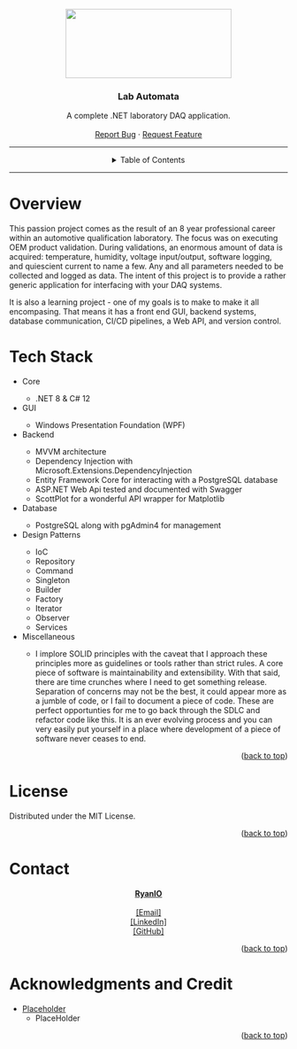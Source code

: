 <a name="readme-top"></a>
<!-- PROJECT SHIELDS -->
<!--
*** I'm using markdown "reference style" links for readability.
*** Reference links are enclosed in brackets [ ] instead of parentheses ( ).
*** See the bottom of this document for the declaration of the reference variables
*** for contributors-url, forks-url, etc. This is an optional, concise syntax you may use.
*** https://www.markdownguide.org/basic-syntax/#reference-style-links
-->


<!-- PROJECT LOGO -->

<p align="center">
<img width="300" height="125" src="https://i.imgur.com/w5hcUtR.png">
</p>

<div align="center">

<h3 align="center">Lab Automata</h3>

  <p align="center">
    A complete .NET laboratory DAQ application.
    <br />
    <br />
    <a href="https://github.com//ryan-io/CommandPipeline/issues">Report Bug</a>
    ·
    <a href="https://github.com//ryan-io/CommandPipeline/issues">Request Feature</a>
  </p>
</div>

---
<!-- TABLE OF CONTENTS -->

<details align="center">
  <summary>Table of Contents</summary>
  <ol>
    <li><a href="#overview">Overview</a></li>
    <li><a href="#tech-stack">Technical Stack</a></li>
    <li><a href="#getting-started">Getting Started & Usage</a></li>
    <li><a href="#license">License</a></li>
    <li><a href="#contact">Contact</a></li>
    <li><a href="#acknowledgments-and-credit">Acknowledgments</a></li>
  </ol>
</details>

---

<!-- ABOUT THE PROJECT -->

# Overview

This passion project comes as the result of an 8 year professional career within an automotive qualification laboratory. The focus was on executing OEM product validation. During validations, an enormous amount of data is acquired: temperature, humidity, voltage input/output, software logging, and quiescient current to name a few. Any and all parameters needed to be collected and logged as data. The intent of this project is to provide a rather generic application for interfacing with your DAQ systems. 

It is also a learning project - one of my goals is to make to make it all encompasing. That means it has a front end GUI, backend systems, database communication, CI/CD pipelines, a Web API, and version control.

# Tech Stack

<ul>
    <li> Core </li>
    <ul>
        <li>.NET 8 & C# 12</li>
    </ul>
    <li> GUI </li>
        <ul><li>Windows Presentation Foundation (WPF)</li></ul>
    <li> Backend </li>
    <ul>
        <li>MVVM architecture</li>
        <li>Dependency Injection with Microsoft.Extensions.DependencyInjection</li>
        <li>Entity Framework Core for interacting with a PostgreSQL database</li>
        <li>ASP.NET Web Api tested and documented with Swagger</li>
        <li>ScottPlot for a wonderful API wrapper for Matplotlib</li>
    </ul>
    <li>Database</li>
    <ul> 
        <li>PostgreSQL along with pgAdmin4 for management</li>
    </ul>
    <li>Design Patterns</li>
    <ul> 
        <li>IoC</li>
        <li>Repository</li>
        <li>Command</li>
        <li>Singleton</li>
        <li>Builder</li>
        <li>Factory</li>
        <li>Iterator</li>
        <li>Observer</li>
        <li>Services</li>
    </ul>
    <li>Miscellaneous</li>
    <ul> 
        <li>I implore SOLID principles with the caveat that I approach these principles more as guidelines or tools rather than strict rules. A core piece of software is maintainability and extensibility. With that said, there are time crunches where I need to get something release. Separation of concerns may not be the best, it could appear more as a jumble of code, or I fail to document a piece of code. These are perfect opportunties for me to go back through the SDLC and refactor code like this. It is an ever evolving process and you can very easily put yourself in a place where development of a piece of software never ceases to end.</li>
    </ul>
</ul>



<p align="right">(<a href="#readme-top">back to top</a>)</p>

<!-- LICENSE -->
# License

Distributed under the MIT License.

<p align="right">(<a href="#readme-top">back to top</a>)</p>


<!-- CONTACT -->
# Contact

<p align="center">
<b><u>RyanIO</u></b> 
<br/><br/> 
<a href = "mailto:ryan.io@programmer.net?subject=[RIO]%20Procedural%20Generator%20Project" >[Email]</a>
<br/>
<a href="https://www.linkedin.com/in/ryan-stanek/">
[LinkedIn]</a>
<br/>
<a href="https://github.com/ryan-io">[GitHub]</a></p>

<p align="right">(<a href="#readme-top">back to top</a>)</p>

<!-- ACKNOWLEDGMENTS -->
# Acknowledgments and Credit

* [Placeholder]()
	* PlaceHolder

<p align="right">(<a href="#readme-top">back to top</a>)</p>



<!-- MARKDOWN LINKS & IMAGES -->
<!-- https://www.markdownguide.org/basic-syntax/#reference-style-links -->
[contributors-shield]: https://img.shields.io/github/contributors/github_username/repo_name.svg?style=for-the-badge
[contributors-url]: https://github.com/github_username/repo_name/graphs/contributors
[forks-shield]: https://img.shields.io/github/forks/github_username/repo_name.svg?style=for-the-badge
[forks-url]: https://github.com/github_username/repo_name/network/members
[stars-shield]: https://img.shields.io/github/stars/github_username/repo_name.svg?style=for-the-badge
[stars-url]: https://github.com/github_username/repo_name/stargazers
[issues-shield]: https://img.shields.io/github/issues/github_username/repo_name.svg?style=for-the-badge
[issues-url]: https://github.com/github_username/repo_name/issues
[license-shield]: https://img.shields.io/github/license/github_username/repo_name.svg?style=for-the-badge
[license-url]: https://github.com/github_username/repo_name/blob/master/LICENSE.txt
[linkedin-shield]: https://img.shields.io/badge/-LinkedIn-black.svg?style=for-the-badge&logo=linkedin&colorB=555
[linkedin-url]: https://linkedin.com/in/linkedin_username
[product-screenshot]: images/screenshot.png
[Next.js]: https://img.shields.io/badge/next.js-000000?style=for-the-badge&logo=nextdotjs&logoColor=white
[Next-url]: https://nextjs.org/
[React.js]: https://img.shields.io/badge/React-20232A?style=for-the-badge&logo=react&logoColor=61DAFB
[React-url]: https://reactjs.org/
[Vue.js]: https://img.shields.io/badge/Vue.js-35495E?style=for-the-badge&logo=vuedotjs&logoColor=4FC08D
[Vue-url]: https://vuejs.org/
[Angular.io]: https://img.shields.io/badge/Angular-DD0031?style=for-the-badge&logo=angular&logoColor=white
[Angular-url]: https://angular.io/
[Svelte.dev]: https://img.shields.io/badge/Svelte-4A4A55?style=for-the-badge&logo=svelte&logoColor=FF3E00
[Svelte-url]: https://svelte.dev/
[Laravel.com]: https://img.shields.io/badge/Laravel-FF2D20?style=for-the-badge&logo=laravel&logoColor=white
[Laravel-url]: https://laravel.com
[Bootstrap.com]: https://img.shields.io/badge/Bootstrap-563D7C?style=for-the-badge&logo=bootstrap&logoColor=white
[Bootstrap-url]: https://getbootstrap.com
[JQuery.com]: https://img.shields.io/badge/jQuery-0769AD?style=for-the-badge&logo=jquery&logoColor=white
[JQuery-url]: https://jquery.com